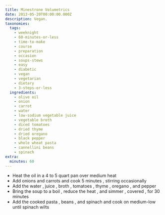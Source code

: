 ```yaml
---
title: Minestrone Volumetrics
date: 2013-05-20T00:00:00.000Z
description: Vegan.
taxonomies:
  tags:
    - weeknight
    - 60-minutes-or-less
    - time-to-make
    - course
    - preparation
    - occasion
    - soups-stews
    - easy
    - diabetic
    - vegan
    - vegetarian
    - dietary
    - 3-steps-or-less
  ingredients:
    - olive oil
    - onion
    - carrot
    - water
    - low-sodium vegetable juice
    - vegetable broth
    - diced tomatoes
    - dried thyme
    - dried oregano
    - black pepper
    - whole wheat pasta
    - cannellini beans
    - spinach
extra:
  minutes: 60
---
```

 - Heat the oil in a 4 to 5 quart pan over medium heat
 - Add onions and carrots and cook 5 minutes , stirring occasionally
 - Add the water , juice , broth , tomatoes , thyme , oregano , and pepper
 - Bring the soup to a boil , reduce the heat , and simmer , covered , for 30 minutes
 - Add the cooked pasta , beans , and spinach and cook on medium-low until spinach wilts
